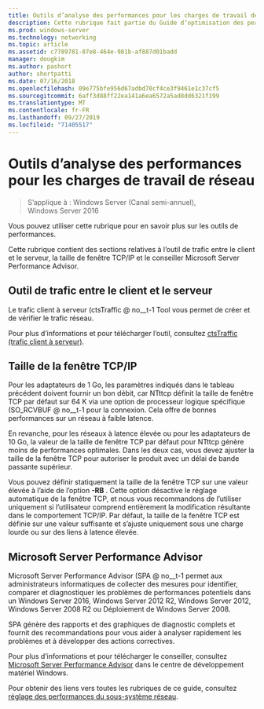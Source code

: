 ```yaml
---
title: Outils d’analyse des performances pour les charges de travail de réseau
description: Cette rubrique fait partie du Guide d’optimisation des performances du sous-système réseau pour Windows Server 2016.
ms.prod: windows-server
ms.technology: networking
ms.topic: article
ms.assetid: c7789781-87e8-464e-981b-af887d01badd
manager: dougkim
ms.author: pashort
author: shortpatti
ms.date: 07/16/2018
ms.openlocfilehash: 09e775bfe956d67adbd70cf4ce3f9461e1c37cf5
ms.sourcegitcommit: 6aff3d88ff22ea141a6ea6572a5ad8dd6321f199
ms.translationtype: MT
ms.contentlocale: fr-FR
ms.lasthandoff: 09/27/2019
ms.locfileid: "71405517"
---
```

# <a name="performance-tools-for-network-workloads"></a>Outils d’analyse des performances pour les charges de travail de réseau

>S’applique à : Windows Server (Canal semi-annuel), Windows Server 2016

Vous pouvez utiliser cette rubrique pour en savoir plus sur les outils de performances.

Cette rubrique contient des sections relatives à l’outil de trafic entre le client et le serveur, la taille de fenêtre TCP/IP et le conseiller Microsoft Server Performance Advisor.

##  <a name="bkmk_tuning"></a>Outil de trafic entre le client et le serveur

Le trafic client à serveur \(ctsTraffic @ no__t-1 Tool vous permet de créer et de vérifier le trafic réseau.

Pour plus d’informations et pour télécharger l’outil, consultez [ctsTraffic (trafic client à serveur)](https://github.com/Microsoft/ctsTraffic).
  
##  <a name="bkmk_size"></a>Taille de la fenêtre TCP/IP

Pour les adaptateurs de 1 Go, les paramètres indiqués dans le tableau précédent doivent fournir un bon débit, car NTttcp définit la taille de fenêtre TCP par défaut sur 64 K via une option de processeur logique spécifique \(SO_RCVBUF @ no__t-1 pour la connexion. Cela offre de bonnes performances sur un réseau à faible latence.  

En revanche, pour les réseaux à latence élevée ou pour les adaptateurs de 10 Go, la valeur de la taille de fenêtre TCP par défaut pour NTttcp génère moins de performances optimales. Dans les deux cas, vous devez ajuster la taille de la fenêtre TCP pour autoriser le produit avec un délai de bande passante supérieur.  

Vous pouvez définir statiquement la taille de la fenêtre TCP sur une valeur élevée à l’aide de l’option **-RB** . Cette option désactive le réglage automatique de la fenêtre TCP, et nous vous recommandons de l’utiliser uniquement si l’utilisateur comprend entièrement la modification résultante dans le comportement TCP/IP. Par défaut, la taille de la fenêtre TCP est définie sur une valeur suffisante et s’ajuste uniquement sous une charge lourde ou sur des liens à latence élevée.  

##  <a name="bkmk_advisor"></a>Microsoft Server Performance Advisor

Microsoft Server Performance Advisor \(SPA @ no__t-1 permet aux administrateurs informatiques de collecter des mesures pour identifier, comparer et diagnostiquer les problèmes de performances potentiels dans un Windows Server 2016, Windows Server 2012 R2, Windows Server 2012, Windows Server 2008 R2 ou Déploiement de Windows Server 2008. 

SPA génère des rapports et des graphiques de diagnostic complets et fournit des recommandations pour vous aider à analyser rapidement les problèmes et à développer des actions correctives.  
  
 Pour plus d’informations et pour télécharger le conseiller, consultez [Microsoft Server Performance Advisor](https://msdn.microsoft.com/library/windows/hardware/dn481522.aspx) dans le centre de développement matériel Windows.

Pour obtenir des liens vers toutes les rubriques de ce guide, consultez [réglage des performances du sous-système réseau](net-sub-performance-top.md).